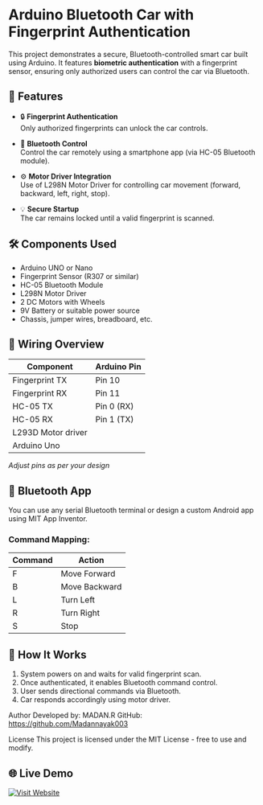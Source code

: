 # Arduino Bluetooth Car with Fingerprint Authentication

This project demonstrates a secure, Bluetooth-controlled smart car built using Arduino. It features **biometric authentication** with a fingerprint sensor, ensuring only authorized users can control the car via Bluetooth.

## 🚗 Features

- 🔒 **Fingerprint Authentication**  
  Only authorized fingerprints can unlock the car controls.

- 📱 **Bluetooth Control**  
  Control the car remotely using a smartphone app (via HC-05 Bluetooth module).

- ⚙️ **Motor Driver Integration**  
  Use of L298N Motor Driver for controlling car movement (forward, backward, left, right, stop).

- 💡 **Secure Startup**  
  The car remains locked until a valid fingerprint is scanned.

## 🛠️ Components Used

- Arduino UNO or Nano
- Fingerprint Sensor (R307 or similar)
- HC-05 Bluetooth Module
- L298N Motor Driver
- 2 DC Motors with Wheels
- 9V Battery or suitable power source
- Chassis, jumper wires, breadboard, etc.

## 🔌 Wiring Overview

| Component         | Arduino Pin |
|-------------------|-------------|
| Fingerprint TX    | Pin 10      |
| Fingerprint RX    | Pin 11      |
| HC-05 TX          | Pin 0 (RX)  |
| HC-05 RX          | Pin 1 (TX)  |
| L293D Motor driver|
| Arduino Uno       |

*Adjust pins as per your design*

## 📱 Bluetooth App

You can use any serial Bluetooth terminal or design a custom Android app using MIT App Inventor.

### Command Mapping:
| Command | Action         |
|---------|----------------|
| F       | Move Forward   |
| B       | Move Backward  |
| L       | Turn Left      |
| R       | Turn Right     |
| S       | Stop           |

## 🧠 How It Works

1. System powers on and waits for valid fingerprint scan.
2. Once authenticated, it enables Bluetooth command control.
3. User sends directional commands via Bluetooth.
4. Car responds accordingly using motor driver.

Author
Developed by: MADAN.R
GitHub: https://github.com/Madannayak003

License
This project is licensed under the MIT License - free to use and modify.

## 🌐 Live Demo

[![Visit Website](https://img.shields.io/badge/View_Website-007BFF?style=for-the-badge&logo=google-chrome&logoColor=white)](https://madannayak003.github.io/-WEB-PAGE-/)
